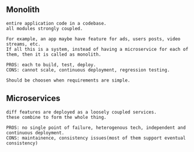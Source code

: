 ## Monolith
    entire application code in a codebase. 
    all modules strongly coupled. 

    For example, an app maybe have feature for ads, users posts, video streams, etc. 
    If all this is a system, instead of having a microservice for each of them, then it is called as monolith. 

    PROS: each to build, test, deploy. 
    CONS: cannot scale, continuous deployment, regression testing. 

    Should be choosen when requirements are simple. 

## Microservices

    diff features are deployed as a loosely coupled services. 
    these combine to form the whole thing. 

    PROS: no single point of failure, heterogenous tech, independent and continuous deployment. 
    CONS: maintainence, consistency issues(most of them support eventual consistency)
